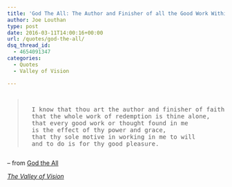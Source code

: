 ```yaml
---
title: 'God The All: The Author and Finisher of all the Good Work Within Me'
author: Joe Louthan
type: post
date: 2016-03-11T14:00:16+00:00
url: /quotes/god-the-all/
dsq_thread_id:
  - 4654091347
categories:
  - Quotes
  - Valley of Vision

---
```

<pre><blockquote>
  I know that thou art the author and finisher of faith,
  that the whole work of redemption is thine alone,
  that every good work or thought found in me
  is the effect of thy power and grace,
  that thy sole motive in working in me to will
  and to do is for thy good pleasure.
</blockquote></pre>

&#8211; from <a href="https://banneroftruth.org/us/devotional/god-the-all/" target="_blank" rel="noopener">God the All</a>
  
_<a href="https://www.amazon.com/dp/0851512283/ref=as_li_ss_til?tag=iamlipr-20&camp=0&creative=0&linkCode=as4&creativeASIN=0851512283&adid=0RV78G8G3F5B85VRF6EN&" target="_blank" rel="noopener">The Valley of Vision</a>_